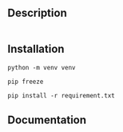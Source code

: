 ## Description

```

```

## Installation

```
python -m venv venv

pip freeze

pip install -r requirement.txt
```

## Documentation

```

```

